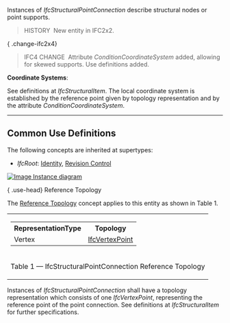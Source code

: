 Instances of _IfcStructuralPointConnection_ describe structural nodes or point supports.

> HISTORY&nbsp; New entity in IFC2x2.

{ .change-ifc2x4}
> IFC4 CHANGE&nbsp; Attribute _ConditionCoordinateSystem_ added, allowing for skewed supports. Use definitions added.

****Coordinate Systems****:

See definitions at _IfcStructuralItem_. The local coordinate system is established by the reference point given by topology representation and by the attribute _ConditionCoordinateSystem_.

___
## Common Use Definitions
The following concepts are inherited at supertypes:

* _IfcRoot_: [Identity](../../templates/identity.htm), [Revision Control](../../templates/revision-control.htm)

[![Image](../../../img/diagram.png)&nbsp;Instance diagram](../../../annex/annex-d/common-use-definitions/ifcstructuralpointconnection.htm)

{ .use-head}
Reference Topology

The [Reference Topology](../../templates/reference-topology.htm) concept applies to this entity as shown in Table 1.

<table>
<tr><td>
<table class="gridtable">
<tr><th><b>RepresentationType</b></th><th><b>Topology</b></th></tr>
<tr><td>Vertex</td><td><a href="../../ifctopologyresource/lexical/ifcvertexpoint.htm">IfcVertexPoint</a></td></tr>
</table>
</td></tr>
<tr><td><p class="table">Table 1 &mdash; IfcStructuralPointConnection Reference Topology</p></td></tr></table>

Instances of _IfcStructuralPointConnection_ shall have a topology representation which consists of one _IfcVertexPoint_, representing the reference point of the point connection. See definitions at _IfcStructuralItem_ for further specifications.